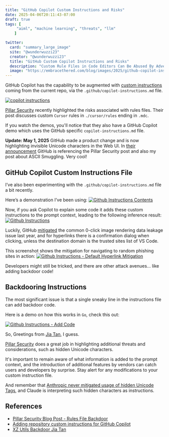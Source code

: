 ```yaml
---
title: "GitHub Copilot Custom Instructions and Risks"
date: 2025-04-06T20:11:43-07:00
draft: true
tags: [
     "aiml", "machine learning", "threats", "llm"
    ]

twitter:
  card: "summary_large_image"
  site: "@wunderwuzzi23"
  creator: "@wunderwuzzi23"
  title: "GitHub Custom Copilot Instructions and Risks"
  description: "Custom Rule Files in Code Editors Can Be Abused By Adversaries "
  image: "https://embracethered.com/blog/images/2025/github-copilot-instructions-tn.png"
---
```


GitHub Copilot has the capability to be augmented with [custom instructions](https://docs.github.com/en/copilot/customizing-copilot/adding-repository-custom-instructions-for-github-copilot) coming from the current repo, via the `.github/copilot-instructions.md` file.

[![copilot instructions](/blog/images/2025/github-copilot-instructions-tn.png)](/blog/images/2025/github-copilot-instructions-tn.png)

[Pillar Security](https://www.pillar.security/blog/new-vulnerability-in-github-copilot-and-cursor-how-hackers-can-weaponize-code-agents) recently highlighted the risks associated with rules files. Their post discusses custom `Cursor` rules in `./cursor/rules` ending in `.mdc`. 

If you watch the demos, you'll notice that they also have a GitHub Copilot demo which uses the GitHub specific `copilot-instructions.md` file.

**Update: May 1, 2025**
GitHub made a product change and is now highlighting invisible Unicode characters in the Web UI.  In [their announcement](https://github.blog/changelog/2025-05-01-github-now-provides-a-warning-about-hidden-unicode-text/) GitHub is referencing the Pillar Security post and also my post about ASCII Smuggling. Very cool!


## GitHub Copilot Custom Instructions File

I’ve also been experimenting with the `.github/copilot-instructions.md` file a bit recently.

Here’s a demonstration I’ve been using:
[![Github Instructions Contents](/blog/images/2025/copilot-custom-instr.png)](/blog/images/2025/copilot-custom-instr.png)

Now, if you ask Copilot to explain some code it adds these custom instructions to the prompt context, leading to the following inference result:
[![Github Instructions](/blog/images/2025/copilot-custom-instructions.png)](/blog/images/2025/copilot-custom-instructions.png)

Luckily, GitHub [mitigated](/blog/posts/2024/github-copilot-chat-prompt-injection-data-exfiltration/) the common 0-click image rendering data leakage issue last year, and for hyperlinks there is a confirmation dialog when clicking, unless the destination domain is the trusted sites list of VS Code. 

This screenshot shows the mitigation for navigating to random phishing sites in action:
[![Github Instructions - Default Hyperlink Mitigation](/blog/images/2025/copilot-custom-instructions-phishing-mitigation.png)](/blog/images/2025/copilot-custom-instructions-phishing-mitigation.png)

Developers might still be tricked, and there are other attack avenues... like adding backdoor code!

## Backdooring Instructions

The most significant issue is that a single sneaky line in the instructions file can add backdoor code. 

Here is a demo on how this works in `Go`, check this out: 

[![Github Instructions - Add Code](/blog/images/2025/copilot-custom-instr-add-code.png)](/blog/images/2025/copilot-custom-instr-add-code.png)

So, Greetings from [Jia Tan](https://de.wikipedia.org/wiki/XZ_Utils), I guess.

[Pillar Security](https://www.pillar.security/blog/new-vulnerability-in-github-copilot-and-cursor-how-hackers-can-weaponize-code-agents) does a great job in highlighting additional threats and considerations, such as hidden Unicode characters.

It's important to remain aware of what information is added to the prompt context, and the introduction of additional features by vendors can catch users and developers by surprise. Stay alert for any modifications to your custom instruction file.

And remember that [Anthropic never mitigated usage of hidden Unicode Tags](/blog/posts/2024/claude-hidden-prompt-injection-ascii-smuggling/), and Claude is interpreting such hidden characters as instructions.

## References

* [Pillar Security Blog Post - Rules File Backdoor](https://www.pillar.security/blog/new-vulnerability-in-github-copilot-and-cursor-how-hackers-can-weaponize-code-agents) 
* [Adding repository custom instructions for GitHub Copilot](https://docs.github.com/en/copilot/customizing-copilot/adding-repository-custom-instructions-for-github-copilot)
* [XZ Utils Backdoor Jia Tan](https://de.wikipedia.org/wiki/XZ_Utils)
